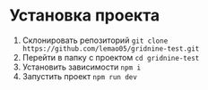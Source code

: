 # Установка проекта
1. Cклонировать репозиторий `git clone https://github.com/lemao05/gridnine-test.git`
2. Перейти в папку с проектом `cd gridnine-test`
3. Установить зависимости `npm i`
4. Запустить проект `npm run dev`
